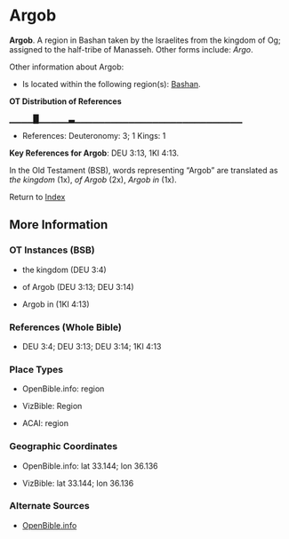 # Argob
**Argob**. 
A region in Bashan taken by the Israelites from the kingdom of Og; assigned to the half-tribe of Manasseh. 
Other forms include: 
*Argo*. 




Other information about Argob:


* Is located within the following region(s): 
[Bashan](Bashan.md). 


**OT Distribution of References**

▁▁▁▁█▁▁▁▁▁▃▁▁▁▁▁▁▁▁▁▁▁▁▁▁▁▁▁▁▁▁▁▁▁▁▁▁▁▁
* References: Deuteronomy: 3; 1 Kings: 1



**Key References for Argob**: 
DEU 3:13, 1KI 4:13. 


In the Old Testament (BSB), words representing “Argob” are translated as 
*the kingdom* (1x), *of Argob* (2x), *Argob in* (1x). 




Return to [Index](00-Index.md)

## More Information

### OT Instances (BSB)

* the kingdom (DEU 3:4)

* of Argob (DEU 3:13; DEU 3:14)

* Argob in (1KI 4:13)



### References (Whole Bible)

* DEU 3:4; DEU 3:13; DEU 3:14; 1KI 4:13


### Place Types

* OpenBible.info: region

* VizBible: Region

* ACAI: region



### Geographic Coordinates

* OpenBible.info: lat 33.144; lon 36.136

* VizBible: lat 33.144; lon 36.136



### Alternate Sources

* [OpenBible.info](https://www.openbible.info/geo/ancient/a42a5b2)



